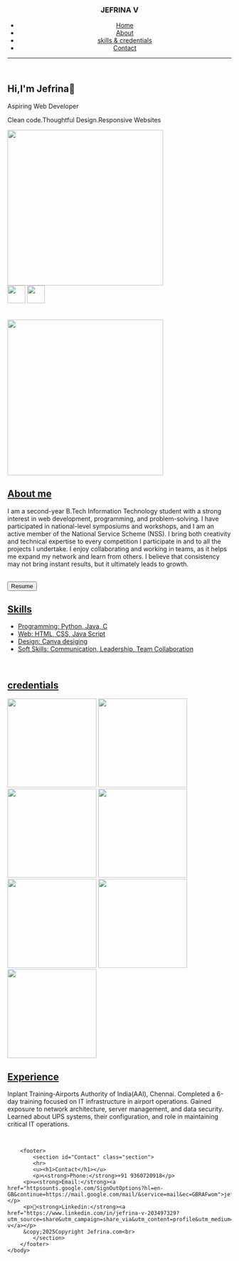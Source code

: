 <!DOCTYPE html>
<html>
    <head>
        <title>My Portofolio</title>
        <link rel="stylesheet" href="port.css">
    </head>
    <body>
        <header>
            <h3 id="hi">JEFRINA V</h3>
            <nav class="navbar1">
                <ul>
                <li><a href="#Home">Home</a></li>
                <li><a href="#About">About</a></li>
                <li><a href="#skills & credentials">skills & credentials</a></li>
                <li><a href="#Contact">Contact</a></li>
                </ul>
            </nav>
            <hr>
        </header>
        <main>
            <section id="Home" class="section">
            <h1>Hi,I'm Jefrina👋</h1>
            <p id="p1">Aspiring Web Developer</p>
            <p>Clean code.Thoughtful Design.Responsive Websites</p>
            <img src="image.png/free.jpg" width="350" height="350" id="img1">
            <div class="link">
                <a href="https://www.linkedin.com/in/jefrina-v-203497329?utm_source=share&utm_campaign=share_via&utm_content=profile&utm_medium=android_app"><img src="image.png/linkedin.png" width="40" height="40" img="img2"></a>
                <a href="https://github.com/Jefrina-V"><img src="image.png/github-logo.png" width="40" height="40" id="img3"></a>
            </div>
            </section>
            <br>
            <br>
            <section id="About" class="section">
            <div class="Hello">
             <span id="span1"><img src="image.png/lkd pht 3.jpg" width="350" height="350"></span>
            <u><h1>About me</h1></u>
            <p>I am a second-year B.Tech Information Technology student with a strong interest in web development,
               programming, and problem-solving. I have participated in national-level symposiums and workshops, and
               I am an active member of the National Service Scheme (NSS). I bring both creativity and technical 
               expertise to every competition I participate in and to all the projects I undertake. I enjoy collaborating 
               and working in teams, as it helps me expand my network and learn from others. I believe that consistency 
               may not bring instant results, but it ultimately leads to growth.</p>
               <br>
               <button onclick="document.location=`https://pdf.ac/Ih5hD6UJO`">Resume </button>
            </div>
            </section>
            <section id="skills & credentials" class="section">
                <u><h1>Skills</h1></u>
                    <nav class="navbar2">
                    <ul>
                    <li><a href="">Programming: Python, Java, C</a></li>
                    <li><a href="">Web: HTML, CSS, Java Script</a></li>
                    <li><a href="">Design: Canva desiging</a></li>
                     <li><a href="">Soft Skills: Communication, Leadership, Team Collaboration</a></li>
                    </ul>
                    </nav>
                     <br>
                     <u><h1>credentials</h1></u>
                     <span id="span2"><img src="image.png/udemy.jpg" width="200" height="200"></span>
                    <span id="span3"><img src="image.png/in c.jpg" width="200" height="200"></span>
                     <span id="span4"><img src="image.png/sav.jpg"width="200" height="200"></span>
                     <span id="span5"><img src="image.png/mit1.jpg"width="200" height="200"></span>
                     <span id="span6"><img src="image.png/mit2.jpg"width="200" height="200"></span>
                     <span id="span7"><img src="image.png/maiyyam.jpg"width="200" height="200"></span>
                     <span id="span8"><img src="image.png/in data.jpg"width="200" height="200"></span>
            </section>
            <section>
                <div>
                <u><h1>Experience</h1></u>
                <p>Inplant Training-Airports Authority of India(AAI), Chennai.
                   Completed a 6-day training focused on IT infrastructure in airport operations.
                    Gained exposure to network architecture, server management, and data security.
                 Learned about UPS systems, their configuration, and role in maintaining critical IT operations.
                </p>
                <br>
                </div>
            </section>
        </main>
    
        <footer>
            <section id="Contact" class="section">
            <hr>
            <u><h1>Contact</h1></u>
            <p>📞<strong>Phone:</strong>+91 9360720918</p>
         <p>✉<strong>Email:</strong><a href="httpsounts.google.com/SignOutOptions?hl=en-GB&continue=https://mail.google.com/mail/&service=mail&ec=GBRAFwom">jefrinavalan@gmail.com</a></p>
         <p>🔗<strong>Linkedin:</strong><a href="https://www.linkedin.com/in/jefrina-v-203497329?utm_source=share&utm_campaign=share_via&utm_content=profile&utm_medium=android_app">https://www.linkedin.com/in/jefrina-v</a></p>
         &copy;2025Copyright Jefrina.com<br>
            </section>
        </footer>
    </body>
</html>
